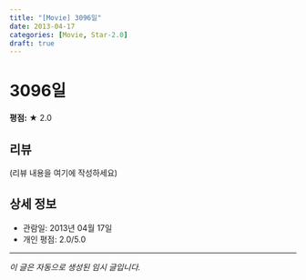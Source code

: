 ```yaml
---
title: "[Movie] 3096일"
date: 2013-04-17
categories: [Movie, Star-2.0]
draft: true
---
```


# 3096일

**평점:** ★ 2.0

## 리뷰

(리뷰 내용을 여기에 작성하세요)

## 상세 정보

- 관람일: 2013년 04월 17일
- 개인 평점: 2.0/5.0

---

*이 글은 자동으로 생성된 임시 글입니다.*
